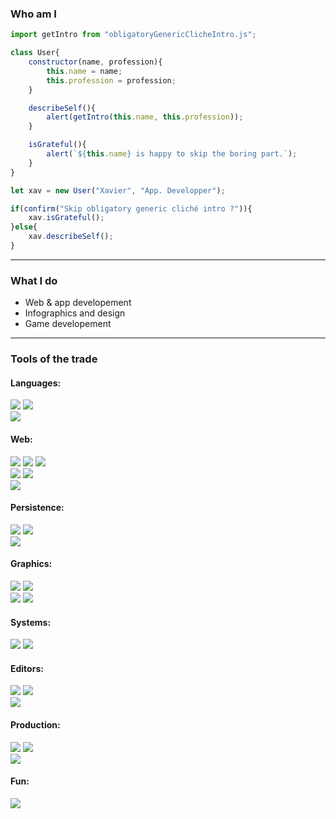 
### Who am I 
```js
import getIntro from "obligatoryGenericClicheIntro.js";

class User{
    constructor(name, profession){
        this.name = name;
        this.profession = profession;
    }

    describeSelf(){
        alert(getIntro(this.name, this.profession));
    }

    isGrateful(){
        alert(`${this.name} is happy to skip the boring part.`);
    }
}

let xav = new User("Xavier", "App. Developper");

if(confirm("Skip obligatory generic cliché intro ?")){
    xav.isGrateful();
}else{
    xav.describeSelf();
}
```
---

### What I do
- Web & app developement
- Infographics and design
- Game developement
---

<!--
### Skills
> soon™ ?
---
-->

### Tools of the trade
#### Languages:
<section style="margin: 0;">
<img src="https://img.shields.io/badge/java-5382A1.svg?style=for-the-badge&logo=java&logoColor=white"/>
<img src="https://img.shields.io/badge/python-3776ab.svg?style=for-the-badge&logo=python&logoColor=white"/>
</section>
<section>
<img src="https://img.shields.io/badge/sql-f29111.svg?style=for-the-badge&logo=microsoftsqlserver&logoColor=white"/>
</section>

#### Web:
<section>
<img src="https://img.shields.io/badge/html-e44d26.svg?style=for-the-badge&logo=html5&logoColor=white"/>
<img src="https://img.shields.io/badge/css-264de4.svg?style=for-the-badge&logo=css3&logoColor=white"/>
<img src="https://img.shields.io/badge/sass-CD6799.svg?style=for-the-badge&logo=sass&logoColor=white"/>
</section>
<section>
<img src="https://img.shields.io/badge/javascript-f27a10.svg?style=for-the-badge&logo=javascript&logoColor=white"/>
<img src="https://img.shields.io/badge/typescript-3178c6.svg?style=for-the-badge&logo=typescript&logoColor=white"/>
</section>
<section>
<img src="https://img.shields.io/badge/json-000000.svg?style=for-the-badge&logo=json&logoColor=white"/>
</section>

#### Persistence:
<!--
#### Database:
<img src="https://img.shields.io/badge/oracle-C74634.svg?style=for-the-badge&logo=oracle&logoColor=white"/>
-->
<section>
<img src="https://img.shields.io/badge/mysql-00758f.svg?style=for-the-badge&logo=mysql&logoColor=white"/>
<img src="https://img.shields.io/badge/mariadb-1f305f.svg?style=for-the-badge&logo=mariadb&logoColor=white"/>
</section>
<section>
<img src="https://img.shields.io/badge/postgres-336791.svg?style=for-the-badge&logo=postgresql&logoColor=white"/>
</section>


#### Graphics:
<!--
Not sure about the coloring yet
<img src="https://img.shields.io/badge/illustrator-FF9A00.svg?style=for-the-badge&logo=adobeillustrator&logoColor=white"/>
-->
<section>
<img src="https://img.shields.io/badge/illustrator-330000.svg?style=for-the-badge&logo=adobeillustrator&logoColor=white"/>
<img src="https://img.shields.io/badge/photoshop-001E36.svg?style=for-the-badge&logo=adobephotoshop&logoColor=white"/>
</section>
<section>
<img src="https://img.shields.io/badge/indesign-49021F.svg?style=for-the-badge&logo=adobeindesign&logoColor=white"/>
<img src="https://img.shields.io/badge/after_effects-00005B.svg?style=for-the-badge&logo=adobeaftereffects&logoColor=white"/>
</section>

#### Systems:
<section>
<img src="https://img.shields.io/badge/windows-0078d4.svg?style=for-the-badge&logo=windows&logoColor=white"/>
<img src="https://img.shields.io/badge/linux-003764.svg?style=for-the-badge&logo=linux&logoColor=white"/>
</section>

#### Editors:
<section>
<img src="https://img.shields.io/badge/eclipse-F7941E.svg?style=for-the-badge&logo=eclipseide&logoColor=white"/>
<img src="https://img.shields.io/badge/vscode-0065A9.svg?style=for-the-badge&logo=visualstudiocode&logoColor=white"/>
</section>
<section>
<img src="https://img.shields.io/badge/pycharm-1bd88a.svg?style=for-the-badge&logo=pycharm&logoColor=white"/>
</section>

#### Production:
<section>
<img src="https://img.shields.io/badge/git-f05133.svg?style=for-the-badge&logo=git&logoColor=white"/>
<img src="https://img.shields.io/badge/maven-b11a51.svg?style=for-the-badge&logo=apachemaven&logoColor=white"/>
</section>
<section>
<img src="https://img.shields.io/badge/spring-5fb832.svg?style=for-the-badge&logo=spring&logoColor=white"/>
</section>

<!--
<img src="https://img.shields.io/badge/docker-394d54.svg?style=for-the-badge&logo=docker&logoColor=white"/>
<img src="https://img.shields.io/badge/kubernetes-326ce5.svg?style=for-the-badge&logo=kubernetes&logoColor=white"/>

#### Servers:
<img src="https://img.shields.io/badge/tomcat-d1a41a.svg?style=for-the-badge&logo=apachetomcat&logoColor=white"/>
-->

<!---->
#### Fun:
<section>
<img src="https://img.shields.io/badge/godot-478cbf.svg?style=for-the-badge&logo=godotengine&logoColor=white"/>
</section>

<!--
<img src="https://img.shields.io/badge/Curriculum_Vitae-blue.svg?style=for-the-badge&logo=🌱&logoColor=white"/>
-->

